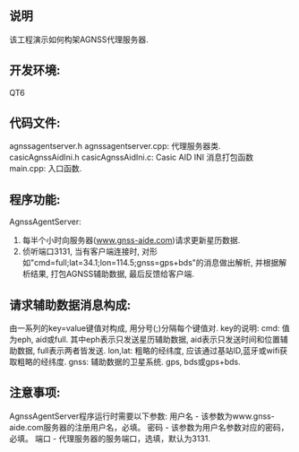 ## 说明
该工程演示如何构架AGNSS代理服务器.

## 开发环境: 
QT6

## 代码文件:
agnssagentserver.h agnssagentserver.cpp: 代理服务器类.
casicAgnssAidIni.h casicAgnssAidIni.c: Casic AID INI 消息打包函数
main.cpp: 入口函数.

## 程序功能:
AgnssAgentServer:
1. 每半个小时向服务器(www.gnss-aide.com)请求更新星历数据.
2. 侦听端口3131, 当有客户端连接时, 对形如"cmd=full;lat=34.1;lon=114.5;gnss=gps+bds"的消息做出解析, 并根据解析结果, 打包AGNSS辅助数据, 最后反馈给客户端.

## 请求辅助数据消息构成:
由一系列的key=value键值对构成, 用分号(;)分隔每个键值对.
key的说明:
cmd: 值为eph, aid或full. 其中eph表示只发送星历辅助数据, aid表示只发送时间和位置辅助数据, full表示两者皆发送.
lon,lat: 粗略的经纬度, 应该通过基站ID,蓝牙或wifi获取粗略的经纬度.
gnss: 辅助数据的卫星系统.  gps, bds或gps+bds.

## 注意事项:
AgnssAgentServer程序运行时需要以下参数:
用户名 - 该参数为www.gnss-aide.com服务器的注册用户名，必填。
密码 - 该参数为用户名参数对应的密码，必填。
端口 - 代理服务器的服务端口，选填，默认为3131.
